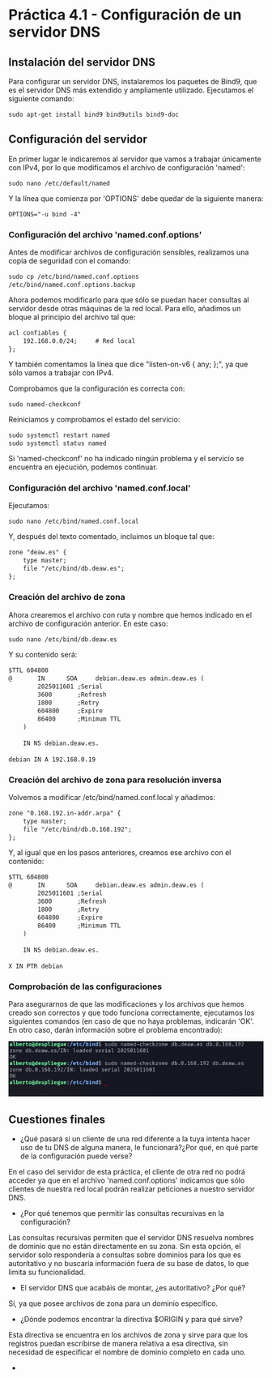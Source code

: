 # Práctica 4.1 - Configuración de un servidor DNS

## Instalación del servidor DNS

Para configurar un servidor DNS, instalaremos los paquetes de Bind9, 
que es el servidor DNS más extendido y ampliamente utilizado. Ejecutamos el siguiente 
comando:

```console
sudo apt-get install bind9 bind9utils bind9-doc
```

## Configuración del servidor

En primer lugar le indicaremos al servidor que vamos a trabajar únicamente con IPv4, 
por lo que modificamos el archivo de configuración 'named':

```console
sudo nano /etc/default/named
```

Y la línea que comienza por 'OPTIONS' debe quedar de la siguiente manera:

```console
OPTIONS="-u bind -4"
```

### Configuración del archivo 'named.conf.options'

Antes de modificar archivos de configuración sensibles, realizamos una copia de seguridad 
con el comando: 

```console
sudo cp /etc/bind/named.conf.options /etc/bind/named.conf.options.backup
```

Ahora podemos modificarlo para que sólo se puedan hacer consultas al servidor desde 
otras máquinas de la red local. Para ello, añadimos un bloque al principio del archivo 
tal que:

```console
acl confiables {
	192.168.0.0/24;		# Red local
};
```
Y también comentamos la línea que dice "listen-on-v6 { any; };", ya que sólo vamos a 
trabajar con IPv4.

Comprobamos que la configuración es correcta con: 

```console
sudo named-checkconf
```

Reiniciamos y comprobamos el estado del servicio: 

```console
sudo systemctl restart named
sudo systemctl status named
```

Si 'named-checkconf' no ha indicado ningún problema y el servicio se encuentra en 
ejecución, podemos continuar.

### Configuración del archivo 'named.conf.local'

Ejecutamos:

```console
sudo nano /etc/bind/named.conf.local
```

Y, después del texto comentado, incluimos un bloque tal que:

```console
zone "deaw.es" {
	type master;
	file "/etc/bind/db.deaw.es";
};
```

### Creación del archivo de zona

Ahora crearemos el archivo con ruta y nombre que hemos indicado en el archivo de 
configuración anterior. En este caso:

```console
sudo nano /etc/bind/db.deaw.es
```

Y su contenido será: 

```console
$TTL 604800
@       IN      SOA     debian.deaw.es admin.deaw.es (
		2025011601 ;Serial
		3600       ;Refresh
		1800       ;Retry
		604800     ;Expire
		86400      ;Minimum TTL
	)

	IN NS debian.deaw.es.

debian IN A 192.168.0.19

```
### Creación del archivo de zona para resolución inversa

Volvemos a modificar /etc/bind/named.conf.local y añadimos:

```console
zone "0.168.192.in-addr.arpa" {
	type master;
	file "/etc/bind/db.0.168.192";
};
```

Y, al igual que en los pasos anteriores, creamos ese archivo con el contenido: 

```console
$TTL 604800
@       IN      SOA     debian.deaw.es admin.deaw.es (
		2025011601 ;Serial
		3600       ;Refresh
		1800       ;Retry
		604800     ;Expire
		86400      ;Minimum TTL
	)

	IN NS debian.deaw.es.

X IN PTR debian
```

### Comprobación de las configuraciones

Para asegurarnos de que las modificaciones y los archivos que hemos creado son correctos 
y que todo funciona correctamente, ejecutamos los siguientes comandos (en caso de que 
no haya problemas, indicarán 'OK'. En otro caso, darán información sobre el problema 
encontrado):

![Comprobaciones](./images/comprobaciones.png)

## Cuestiones finales

- ¿Qué pasará si un cliente de una red diferente a la tuya intenta hacer uso de tu DNS de alguna manera, le funcionará?¿Por qué, en qué parte de la configuración puede verse?

En el caso del servidor de esta práctica, el cliente de otra red no podrá acceder ya que 
en el archivo 'named.conf.options' indicamos que sólo clientes de nuestra red local podrán 
realizar peticiones a nuestro servidor DNS.

- ¿Por qué tenemos que permitir las consultas recursivas en la configuración?

Las consultas recursivas permiten que el servidor DNS resuelva nombres de dominio que no están directamente en su zona. Sin esta opción, el servidor solo respondería a consultas sobre dominios para los que es autoritativo y no buscaría información fuera de su base de datos, lo que limita su funcionalidad.

- El servidor DNS que acabáis de montar, ¿es autoritativo? ¿Por qué?

Sí, ya que posee archivos de zona para un dominio específico. 

- ¿Dónde podemos encontrar la directiva $ORIGIN y para qué sirve?

Esta directiva se encuentra en los archivos de zona y sirve para que los registros puedan 
escribirse de manera relativa a esa directiva, sin necesidad de especificar el nombre 
de dominio completo en cada uno.

-  
